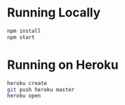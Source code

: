 # Running Locally

``` bash
npm install
npm start
```

# Running on Heroku

``` bash
heroku create
git push heroku master
heroku open
```
